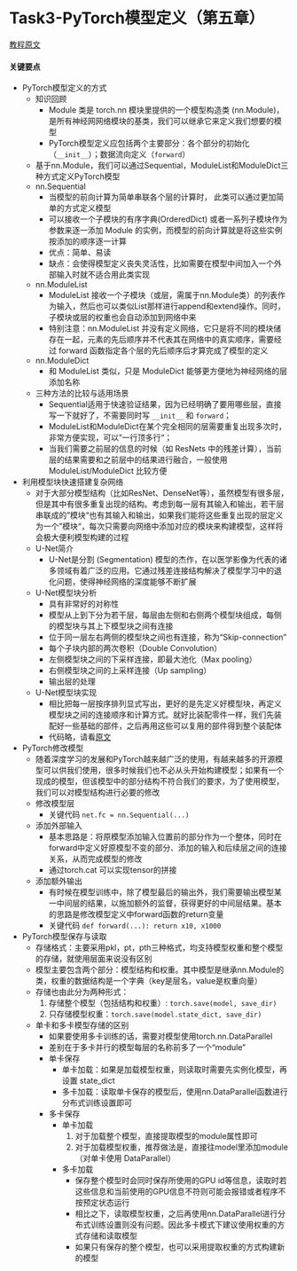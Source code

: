 # Task3-PyTorch模型定义（第五章）

[教程原文](https://datawhalechina.github.io/thorough-pytorch/%E7%AC%AC%E4%BA%94%E7%AB%A0/index.html)

#### 关键要点

* PyTorch模型定义的方式  
  * 知识回顾
    * Module 类是 torch.nn 模块里提供的一个模型构造类 (nn.Module)，是所有神经⽹网络模块的基类，我们可以继承它来定义我们想要的模型
    * PyTorch模型定义应包括两个主要部分：各个部分的初始化（`__init__`）；数据流向定义（`forward`）
  * 基于nn.Module，我们可以通过Sequential，ModuleList和ModuleDict三种方式定义PyTorch模型
  * nn.Sequential
    * 当模型的前向计算为简单串联各个层的计算时， 此类可以通过更加简单的方式定义模型
    * 可以接收一个子模块的有序字典(OrderedDict) 或者一系列子模块作为参数来逐一添加 Module 的实例，⽽模型的前向计算就是将这些实例按添加的顺序逐⼀计算
    * 优点：简单、易读
    * 缺点：会使得模型定义丧失灵活性，比如需要在模型中间加入一个外部输入时就不适合用此类实现  
  * nn.ModuleList
    * ModuleList 接收一个子模块（或层，需属于nn.Module类）的列表作为输入，然后也可以类似List那样进行append和extend操作。同时，子模块或层的权重也会自动添加到网络中来
    * 特别注意：nn.ModuleList 并没有定义网络，它只是将不同的模块储存在一起，元素的先后顺序并不代表其在网络中的真实顺序，需要经过 forward 函数指定各个层的先后顺序后才算完成了模型的定义
  * nn.ModuleDict
    * 和 ModuleList 类似，只是 ModuleDict 能够更方便地为神经网络的层添加名称
  * 三种方法的比较与适用场景
    * Sequential适用于快速验证结果，因为已经明确了要用哪些层，直接写一下就好了，不需要同时写 `__init__` 和 `forward`；
    * ModuleList和ModuleDict在某个完全相同的层需要重复出现多次时，非常方便实现，可以”一行顶多行“；
    * 当我们需要之前层的信息的时候（如 ResNets 中的残差计算），当前层的结果需要和之前层中的结果进行融合，一般使用 ModuleList/ModuleDict 比较方便
* 利用模型块快速搭建复杂网络
  * 对于大部分模型结构（比如ResNet、DenseNet等），虽然模型有很多层， 但是其中有很多重复出现的结构。考虑到每一层有其输入和输出，若干层串联成的”模块“也有其输入和输出，如果我们能将这些重复出现的层定义为一个”模块“，每次只需要向网络中添加对应的模块来构建模型，这样将会极大便利模型构建的过程
  * U-Net简介
    * U-Net是分割 (Segmentation) 模型的杰作，在以医学影像为代表的诸多领域有着广泛的应用。它通过残差连接结构解决了模型学习中的退化问题，使得神经网络的深度能够不断扩展
  * U-Net模型块分析
    * 具有非常好的对称性
    * 模型从上到下分为若干层，每层由左侧和右侧两个模型块组成，每侧的模型块与其上下模型块之间有连接
    * 位于同一层左右两侧的模型块之间也有连接，称为“Skip-connection”
    * 每个子块内部的两次卷积（Double Convolution）
    * 左侧模型块之间的下采样连接，即最大池化（Max pooling）
    * 右侧模型块之间的上采样连接（Up sampling）
    * 输出层的处理
  * U-Net模型块实现
    * 相比把每一层按序排列显式写出，更好的是先定义好模型块，再定义模型块之间的连接顺序和计算方式。就好比装配零件一样，我们先装配好一些基础的部件，之后再用这些可以复用的部件得到整个装配体
    * 代码略，请看[原文](https://datawhalechina.github.io/thorough-pytorch/%E7%AC%AC%E4%BA%94%E7%AB%A0/5.2%20%E5%88%A9%E7%94%A8%E6%A8%A1%E5%9E%8B%E5%9D%97%E5%BF%AB%E9%80%9F%E6%90%AD%E5%BB%BA%E5%A4%8D%E6%9D%82%E7%BD%91%E7%BB%9C.html)
* PyTorch修改模型
  * 随着深度学习的发展和PyTorch越来越广泛的使用，有越来越多的开源模型可以供我们使用，很多时候我们也不必从头开始构建模型；如果有一个现成的模型，但该模型中的部分结构不符合我们的要求，为了使用模型，我们可以对模型结构进行必要的修改
  * 修改模型层
    * 关键代码 `net.fc = nn.Sequential(...)`
  * 添加外部输入
    * 基本思路是：将原模型添加输入位置前的部分作为一个整体，同时在forward中定义好原模型不变的部分、添加的输入和后续层之间的连接关系，从而完成模型的修改
    * 通过torch.cat 可以实现tensor的拼接
  * 添加额外输出
    * 有时候在模型训练中，除了模型最后的输出外，我们需要输出模型某一中间层的结果，以施加额外的监督，获得更好的中间层结果。基本的思路是修改模型定义中forward函数的return变量
    * 关键代码 `def forward(...): return x10, x1000` 
* PyTorch模型保存与读取
  * 存储格式：主要采用pkl，pt，pth三种格式，均支持模型权重和整个模型的存储，就使用层面来说没有区别
  * 模型主要包含两个部分：模型结构和权重。其中模型是继承nn.Module的类，权重的数据结构是一个字典（key是层名，value是权重向量）
  * 存储也由此分为两种形式：
    1. 存储整个模型（包括结构和权重）: `torch.save(model, save_dir)`
    2. 只存储模型权重：`torch.save(model.state_dict, save_dir)`
  * 单卡和多卡模型存储的区别
    * 如果要使用多卡训练的话，需要对模型使用torch.nn.DataParallel
    * 差别在于多卡并行的模型每层的名称前多了一个“module”
    * 单卡保存
      * 单卡加载：如果是加载模型权重，则读取时需要先实例化模型，再设置 state_dict 
      * 多卡加载：读取单卡保存的模型后，使用nn.DataParallel函数进行分布式训练设置即可
    * 多卡保存
      * 单卡加载
        1. 对于加载整个模型，直接提取模型的module属性即可
        2. 对于加载模型权重，推荐做法是，直接往model里添加module（对单卡使用 DataParallel）
      * 多卡加载
        * 保存整个模型时会同时保存所使用的GPU id等信息，读取时若这些信息和当前使用的GPU信息不符则可能会报错或者程序不按预定状态运行 
        * 相比之下，读取模型权重，之后再使用nn.DataParallel进行分布式训练设置则没有问题。因此多卡模式下建议使用权重的方式存储和读取模型
        * 如果只有保存的整个模型，也可以采用提取权重的方式构建新的模型


